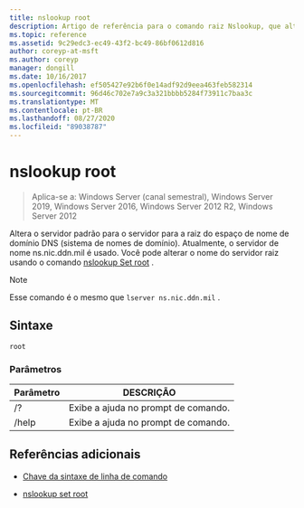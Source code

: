 ```yaml
---
title: nslookup root
description: Artigo de referência para o comando raiz Nslookup, que altera o servidor padrão para o servidor para a raiz do espaço de nome de domínio DNS (sistema de nomes de domínio).
ms.topic: reference
ms.assetid: 9c29edc3-ec49-43f2-bc49-86bf0612d816
author: coreyp-at-msft
ms.author: coreyp
manager: dongill
ms.date: 10/16/2017
ms.openlocfilehash: ef505427e92b6f0e14adf92d9eea463feb582314
ms.sourcegitcommit: 96d46c702e7a9c3a321bbbb5284f73911c7baa3c
ms.translationtype: MT
ms.contentlocale: pt-BR
ms.lasthandoff: 08/27/2020
ms.locfileid: "89038787"
---
```

# <a name="nslookup-root"></a>nslookup root

> Aplica-se a: Windows Server (canal semestral), Windows Server 2019, Windows Server 2016, Windows Server 2012 R2, Windows Server 2012

Altera o servidor padrão para o servidor para a raiz do espaço de nome de domínio DNS (sistema de nomes de domínio). Atualmente, o servidor de nome ns.nic.ddn.mil é usado. Você pode alterar o nome do servidor raiz usando o comando [nslookup Set root](nslookup-set-root.md) .

> [!NOTE]
> Esse comando é o mesmo que `lserver ns.nic.ddn.mil` .

## <a name="syntax"></a>Sintaxe

```
root
```

### <a name="parameters"></a>Parâmetros

| Parâmetro | DESCRIÇÃO |
| --------- | ----------- |
| /? | Exibe a ajuda no prompt de comando. |
| /help | Exibe a ajuda no prompt de comando. |

## <a name="additional-references"></a>Referências adicionais

- [Chave da sintaxe de linha de comando](command-line-syntax-key.md)

- [nslookup set root](nslookup-set-root.md)
